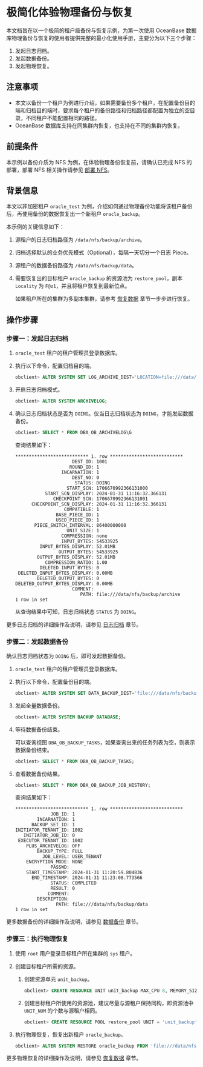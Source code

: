 
# 极简化体验物理备份与恢复

本文档旨在以一个极简的租户级备份与恢复示例，为第一次使用 OceanBase 数据库物理备份与恢复的使用者提供完整的最小化使用手册，主要分为以下三个步骤：

1. 发起日志归档。
2. 发起数据备份。
3. 发起物理恢复。

## 注意事项

* 本文以备份一个租户为例进行介绍，如果需要备份多个租户，在配置备份目的端和归档目的端时，要求每个租户的备份路径和归档路径都配置为独立的空目录，不同租户不能配置相同的路径。
* OceanBase 数据库支持在同集群内恢复，也支持在不同的集群内恢复。

## 前提条件

本示例以备份介质为 NFS 为例，在体验物理备份恢复前，请确认已完成 NFS 的部署，部署 NFS 相关操作请参见 [部署 NFS](200.deploy-nfs.md)。

## 背景信息

本文以非加密租户 `oracle_test` 为例，介绍如何通过物理备份功能将该租户备份后，再使用备份的数据恢复出一个新租户 `oracle_backup`。

本示例的关键信息如下：

1. 源租户的日志归档路径为 `/data/nfs/backup/archive`。
2. 归档选择默认的业务优先模式（Optional），每隔一天切分一个日志 Piece。
3. 源租户的数据备份路径为 `/data/nfs/backup/data`。
4. 需要恢复出的目标租户 `oracle_backup` 的资源池为 `restore_pool`，副本 `Locality` 为 `F@z1`，并且将租户恢复到最新位点。 

   如果租户所在的集群为多副本集群，请参考 [恢复数据](600.restore-data/100.preparation-before-recovery.md) 章节一步步进行恢复。

## 操作步骤

### 步骤一：发起日志归档

1. `oracle_test` 租户的租户管理员登录数据库。

2. 执行以下命令，配置归档目的端。

   ```sql
   obclient> ALTER SYSTEM SET LOG_ARCHIVE_DEST='LOCATION=file:///data/nfs/backup/archive';
   ```

3. 开启日志归档模式。

   ```sql
   obclient> ALTER SYSTEM ARCHIVELOG;
   ```

4. 确认日志归档状态是否为 `DOING`。仅当日志归档状态为 `DOING`，才能发起数据备份。

   ```sql
   obclient> SELECT * FROM DBA_OB_ARCHIVELOG\G
   ```

   查询结果如下：

   ```shell
   *************************** 1. row ***************************
                        DEST_ID: 1001
                       ROUND_ID: 1
                    INCARNATION: 1
                        DEST_NO: 0
                         STATUS: DOING
                      START_SCN: 1706670992366131000
              START_SCN_DISPLAY: 2024-01-31 11:16:32.366131
                 CHECKPOINT_SCN: 1706670992366131001
         CHECKPOINT_SCN_DISPLAY: 2024-01-31 11:16:32.366131
                     COMPATIBLE: 1
                  BASE_PIECE_ID: 1
                  USED_PIECE_ID: 1
          PIECE_SWITCH_INTERVAL: 86400000000
                      UNIT_SIZE: 1
                    COMPRESSION: none
                    INPUT_BYTES: 54533925
            INPUT_BYTES_DISPLAY: 52.01MB
                   OUTPUT_BYTES: 54533925
           OUTPUT_BYTES_DISPLAY: 52.01MB
              COMPRESSION_RATIO: 1.00
            DELETED_INPUT_BYTES: 0
    DELETED_INPUT_BYTES_DISPLAY: 0.00MB
           DELETED_OUTPUT_BYTES: 0
   DELETED_OUTPUT_BYTES_DISPLAY: 0.00MB
                        COMMENT:
                           PATH: file:///data/nfs/backup/archive
   1 row in set
   ```

   从查询结果中可知，日志归档状态 `STATUS` 为 `DOING`。

更多日志归档的详细操作及说明，请参见 [日志归档](300.log-archive/100.overview-of-log-archive.md) 章节。

### 步骤二：发起数据备份

确认日志归档状态为 `DOING` 后，即可发起数据备份。

1. `oracle_test` 租户的租户管理员登录数据库。

2. 执行以下命令，配置备份目的端。

   ```sql
   obclient> ALTER SYSTEM SET DATA_BACKUP_DEST='file:///data/nfs/backup/data';
   ```

3. 发起全量数据备份。

   ```sql
   obclient> ALTER SYSTEM BACKUP DATABASE;
   ```

4. 等待数据备份结束。

   可以查询视图 `DBA_OB_BACKUP_TASKS`，如果查询出来的任务列表为空，则表示数据备份结束。

   ```sql
   obclient> SELECT * FROM DBA_OB_BACKUP_TASKS;
   ```

5. 查看数据备份结果。

   ```sql
   obclient> SELECT * FROM DBA_OB_BACKUP_JOB_HISTORY;
   ```

   查询结果如下：

   ```shell
   *************************** 1. row ***************************
                JOB_ID: 1
           INCARNATION: 1
         BACKUP_SET_ID: 1
   INITIATOR_TENANT_ID: 1002
      INITIATOR_JOB_ID: 0
    EXECUTOR_TENANT_ID: 1002
       PLUS_ARCHIVELOG: OFF
           BACKUP_TYPE: FULL
             JOB_LEVEL: USER_TENANT
       ENCRYPTION_MODE: NONE
                PASSWD:
       START_TIMESTAMP: 2024-01-31 11:20:59.804836
         END_TIMESTAMP: 2024-01-31 11:23:08.773566
                STATUS: COMPLETED
                RESULT: 0
               COMMENT:
           DESCRIPTION:
                  PATH: file:///data/nfs/backup/data
   1 row in set
   ```

更多数据备份的详细操作及说明，请参见 [数据备份](400.data-backup/100.preparation-before-data-backup.md) 章节。

### 步骤三：执行物理恢复

1. 使用 `root` 用户登录目标租户所在集群的 `sys` 租户。

2. 创建目标租户所需的资源。

   1. 创建资源单元 `unit_backup`。

      ```sql
      obclient> CREATE RESOURCE UNIT unit_backup MAX_CPU 8, MEMORY_SIZE = '16G', MAX_IOPS 10240, MIN_IOPS=10240;
      ```

   2. 创建目标租户所使用的资源池，建议尽量与源租户保持同构，即资源池中 `UNIT_NUM` 的个数与源租户相同。

      ```sql
      obclient> CREATE RESOURCE POOL restore_pool UNIT = 'unit_backup', UNIT_NUM = 1, ZONE_LIST = ('z1');
      ```

3. 执行物理恢复，恢复出新租户 `oracle_backup`。

   ```sql
   obclient> ALTER SYSTEM RESTORE oracle_backup FROM 'file:///data/nfs/backup/data,file:///data/nfs/backup/archive' WITH 'pool_list=restore_pool&locality=F@z1';
   ```

更多物理恢复的详细操作及说明，请参见 [恢复数据](600.restore-data/100.preparation-before-recovery.md) 章节。
